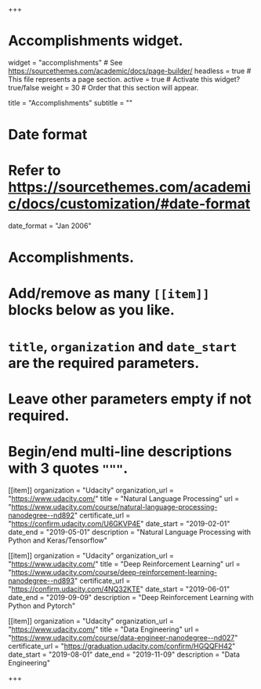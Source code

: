 +++
# Accomplishments widget.
widget = "accomplishments"  # See https://sourcethemes.com/academic/docs/page-builder/
headless = true  # This file represents a page section.
active = true  # Activate this widget? true/false
weight = 30  # Order that this section will appear.

title = "Accomplish&shy;ments"
subtitle = ""

# Date format
#   Refer to https://sourcethemes.com/academic/docs/customization/#date-format
date_format = "Jan 2006"

# Accomplishments.
#   Add/remove as many `[[item]]` blocks below as you like.
#   `title`, `organization` and `date_start` are the required parameters.
#   Leave other parameters empty if not required.
#   Begin/end multi-line descriptions with 3 quotes `"""`.

[[item]]
  organization = "Udacity"
  organization_url = "https://www.udacity.com/"
  title = "Natural Language Processing"
  url = "https://www.udacity.com/course/natural-language-processing-nanodegree--nd892"
  certificate_url = "https://confirm.udacity.com/U6GKVP4E"
  date_start = "2019-02-01"
  date_end = "2019-05-01"
  description = "Natural Language Processing with Python and Keras/Tensorflow"

[[item]]
  organization = "Udacity"
  organization_url = "https://www.udacity.com/"
  title = "Deep Reinforcement Learning"
  url = "https://www.udacity.com/course/deep-reinforcement-learning-nanodegree--nd893"
  certificate_url = "https://confirm.udacity.com/4NQ32KTE"
  date_start = "2019-06-01"
  date_end = "2019-09-09"
  description = "Deep Reinforcement Learning with Python and Pytorch"

[[item]]
  organization = "Udacity"
  organization_url = "https://www.udacity.com/"
  title = "Data Engineering"
  url = "https://www.udacity.com/course/data-engineer-nanodegree--nd027"
  certificate_url = "https://graduation.udacity.com/confirm/HGQQFH42"
  date_start = "2019-08-01"
  date_end = "2019-11-09"
  description = "Data Engineering"

+++
